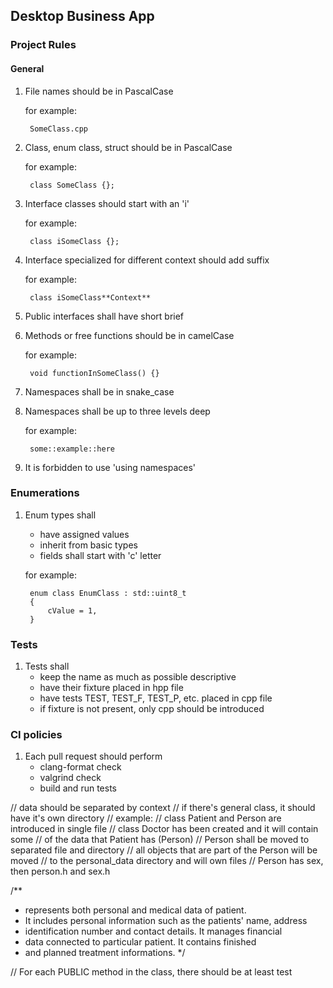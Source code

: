 ## Desktop Business App 

### Project Rules

#### General

1. File names should be in PascalCase

    for example: 
        
        SomeClass.cpp
2. Class, enum class, struct should be in PascalCase
    
    for example:
    
        class SomeClass {};
3. Interface classes should start with an 'i'
    
    for example: 
    
        class iSomeClass {};
4. Interface specialized for different context should add suffix
    
    for example: 
    
        class iSomeClass**Context**
5. Public interfaces shall have short brief
6. Methods or free functions should be in camelCase
    
    for example: 
        
        void functionInSomeClass() {}
7. Namespaces shall be in snake_case
8. Namespaces shall be up to three levels deep
    
    for example: 
        
        some::example::here
9. It is forbidden to use 'using namespaces' 

### Enumerations
1. Enum types shall
    - have assigned values 
    - inherit from basic types
    - fields shall start with 'c' letter 
    
    for example: 

        enum class EnumClass : std::uint8_t
        {
            cValue = 1,
        }

### Tests
1. Tests shall
    - keep the name as much as possible descriptive
    - have their fixture placed in hpp file
    - have tests TEST, TEST_F, TEST_P, etc. placed in cpp file
    - if fixture is not present, only cpp should be introduced

### CI policies
1. Each pull request should perform
    - clang-format check
    - valgrind check
    - build and run tests
    

// data should be separated by context
// if there's general class, it should have it's own directory
// example:
// class Patient and Person are introduced in single file
// class Doctor has been created and it will contain some
// of the data that Patient has (Person)
// Person shall be moved to separated file and directory
// all objects that are part of the Person will be moved
// to the personal_data directory and will own files
// Person has sex, then person.h and sex.h


/**
 * represents both personal and medical data of patient.
 * It includes personal information such as the patients' name, address
 * identification number and contact details. It manages financial
 * data connected to particular patient. It contains finished
 * and planned treatment informations.
 */



// For each PUBLIC method in the class, there should be at least test

